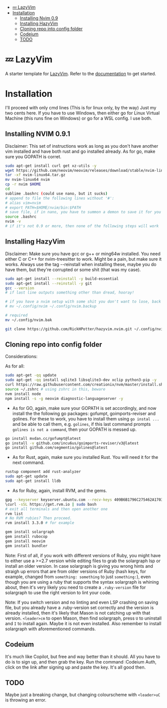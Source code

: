 <!--toc:start-->
- [💤 LazyVim](#💤-lazyvim)
- [Installation](#installation)
  - [Installing Nvim 0.9](#installing-nvim-091)
  - [Installing HazyVim](#installing-HazyVim)
  - [Cloning repo into config folder](#cloning-repo-into-config-folder)
  - [Codeium](#codeium)
  - [TODO](#todo)
<!--toc:end-->

# 💤 LazyVim

A starter template for [LazyVim](https://github.com/LazyVim/LazyVim).
Refer to the [documentation](https://lazyvim.github.io/installation) to get started.

# Installation

I'll proceed with only cmd lines (This is for linux only, by the way)
Just my two cents here. If you have to use Windows, then either go for Linux Virtual
Machine (this runs fine on Windows) or go for a WSL config. I use both.

## Installing NVIM 0.9.1

Disclaimer: This set of instructions work as long as you don't have another vim installed
and have both rust and go installed already. As for go, make sure you GOPATH is corret.

```bash
sudo apt-get install curl get xz-utils -y
wget https://github.com/neovim/neovim/releases/download/stable/nvim-linux64.tar.gz
tar -xf nvim-linux64.tar.gz
mv nvim-linux64 nvim
cp -r nvim $HOME
cd
sublime .bashrc (could use nano, but it sucks)
# append to file the following lines without '#':
# alias vim=nvim
# export PATH=$HOME/nvim/bin:$PATH
# save file, if in nano, you have to summon a demon to save it for you
source .bashrc
nvim -v
# if it's not 0.9 or more, then none of the following steps will work
```

## Installing HazyVim

Disclaimer: Make sure you have gcc or g++ or ming64w installed. You need either
C or C++ for nvim-treesitter to work. Might be a pain, but make sure it works.
Always use the tag --reinstall when installing these, maybe you do have them,
but they're corrupted or some shit (that was my case).

```bash
sudo apt-get install --reinstall -y build-essential
sudo apt-get install --reinstall -y git
gcc --version
# if last line outputs something other than dread, hooray!

# if you have a nvim setup with some shit you don't want to lose, back that up with
# mv ~/.config/nvim ~/.config/nvim.backup

# required
mv ~/.config/nvim.bak

git clone https://github.com/RickHPotter/hazyvim.nvim.git ~/.config/nvim
```

## Cloning repo into config folder

Considerations:

As for all:

```bash
sudo apt-get -qq update
sudo apt-get -qq install sqlite3 libsqlite3-dev xclip python3-pip -y
curl https://raw.githubusercontent.com/creationix/nvm/master/install.sh | sudo bash
source ~/.zshrc # using zshrc in this, beware
nvm install node
npm install -s -g neovim diagnostic-languageserver -y
```

- As for GO, again, make sure your GOPATH is set accordingly, and now install
the the following go packages: gofumpt, goimports-reviser and golines.
For these to work, you have to install them using `go instal ...` and be able
to call them, e.g. `golines`, if this last command prompts `golines is not
a command`, then your GOPATH is messed up.

```bash
go install mvdan.cc/gofumpt@latest
go install -v github.com/incu6us/goimports-reviser/v3@latest
go install github.com/segmentio/golines@latest
```

- As for Rust, again, make sure you installed Rust. You will need it for the
next command.

```bash
rustup component add rust-analyzer
sudo apt-get update
sudo apt-get install lldb
```

- As for Ruby, again, install RVM, and the gems.

```bash
gpg --keyserver keyserver.ubuntu.com --recv-keys 409B6B1796C275462A1703113804BB82D39DC0E3 7D2BAF1CF37B13E2069D6956105BD0E739499BDB
\curl -sSL https://get.rvm.io | sudo bash
# exit all terminals and then open another one
rvm list
# No RVM rubies? Then proceed.
rvm install 3.3.0 # for example
```

```bash
gem install solargraph
gem install rubocop
gem install neovim
gem install bundler
```

Note: First of all, if you work with different versions of Ruby, you might have
to either use a >=2.7 version while editing files to grab the solargraph lsp
or install an older version. In case solargraph is giving you wrong hints and
straigh up errors that are from older versions of Ruby (hash keys, for example,
changed from `something: something` to just `something:`), even though you are
using a ruby that supports the syntax solargraph is whining about, then it's
very likely you need to create a `.ruby-version` file for solargraph to use the
right version to lint your code.

Note: If you switch version and no linting and even LSP crashing on saving file,
but you already have a .ruby-version set correctly and the version is already
installed, then it's likely that Mason is not catching up with that version.
`<leader>cm` to open Mason, then find solargraph, press `U` to uninstall and `I`
to install again. Maybe it is not even installed. Also remember to install
solargraph with aforementioned commands.

## Codeium

It's much like Copilot, but free and way better than it should.
All you have to do is to sign up, and then grab the key.
Run the command :Codeium Auth, click on the link after signing up and paste the key.
It's all good then.

## TODO

Maybe just a breaking change, but changing colourscheme with `<leader>uC` is
throwing an error.
